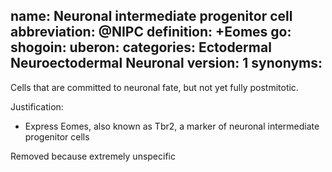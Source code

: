name: Neuronal intermediate progenitor cell
abbreviation: @NIPC
definition: +Eomes
go:
shogoin: 
uberon: 
categories: Ectodermal Neuroectodermal Neuronal
version: 1
synonyms:
---

Cells that are committed to neuronal fate, but not yet fully postmitotic.

Justification:

* Express Eomes, also known as Tbr2, a marker of neuronal intermediate progenitor cells

Removed because extremely unspecific
